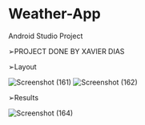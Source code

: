 # Weather-App
Android Studio Project

➢PROJECT DONE BY XAVIER DIAS

➢Layout



![Screenshot (161)](https://user-images.githubusercontent.com/93143666/189376444-9ae93757-7618-410c-a17e-e6dc8ef9c256.png)                                                                                   ![Screenshot (162)](https://user-images.githubusercontent.com/93143666/189376646-86f5072a-42d5-4cd1-b8cb-9126f69cca03.png)



➢Results




![Screenshot (164)](https://user-images.githubusercontent.com/93143666/189377494-3ede96b9-01b2-4229-9479-a1d458c64aea.png)
                                     
